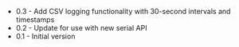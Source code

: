 - 0.3 - Add CSV logging functionality with 30-second intervals and timestamps
- 0.2 - Update for use with new serial API
- 0.1 - Initial version